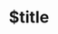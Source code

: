 ---
title: $title
second_title: Aspose.Cells för .NET API-referens
description: $description
type: docs
weight: $weight
url: /sv/net/$ref/
---